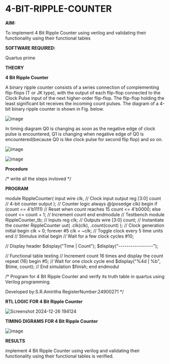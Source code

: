 # 4-BIT-RIPPLE-COUNTER

**AIM:**

To implement  4 Bit Ripple Counter using verilog and validating their functionality using their functional tables

**SOFTWARE REQUIRED:**

Quartus prime

**THEORY**

**4 Bit Ripple Counter**

A binary ripple counter consists of a series connection of complementing flip-flops (T or JK type), with the output of each flip-flop connected to the Clock Pulse input of the next higher-order flip-flop. The flip-flop holding the least significant bit receives the incoming count pulses. The diagram of a 4-bit binary ripple counter is shown in Fig. below.

![image](https://github.com/naavaneetha/4-BIT-RIPPLE-COUNTER/assets/154305477/cb4b74d4-31ab-4359-95d0-d22e67daba13)

In timing diagram Q0 is changing as soon as the negative edge of clock pulse is encountered, Q1 is changing when negative edge of Q0 is encountered(because Q0 is like clock pulse for second flip flop) and so on.

![image](https://github.com/naavaneetha/4-BIT-RIPPLE-COUNTER/assets/154305477/a573a7d6-014e-4e54-93e6-e2ac9530960b)

![image](https://github.com/naavaneetha/4-BIT-RIPPLE-COUNTER/assets/154305477/85e1958a-2fc1-49bb-9a9f-d58ccbf3663c)

**Procedure**

/* write all the steps invloved */

**PROGRAM**

 module RippleCounter(
 input wire clk,  // Clock input
 output reg [3:0] count // 4-bit counter output
 );
 // Counter logic
 always @(posedge clk) begin
 if (count == 4'b1111) // Reset when count reaches 15
 count <= 4'b0000;
 else
 count <= count + 1; // Increment count
 end
 endmodule
 // Testbench
 module RippleCounter_tb;
 // Inputs
 reg clk;
 // Outputs
 wire [3:0] count;
 // Instantiate the counter
 RippleCounter uut(
   .clk(clk),
   .count(count)
 );
 // Clock generation
 initial begin
   clk = 0;
   forever #5 clk = ~clk; // Toggle clock every 5 time units
 end
 // Stimulus
 initial begin
   // Wait for a few clock cycles
   #10;
   
   // Display header
   $display("Time | Count");
   $display("-----------------");
   
   // Functional table testing
   // Increment count 16 times and display the count
   repeat (16) begin
       #5; // Wait for one clock cycle
        end
         $display("%4d | %b", $time, count);
 // End simulation
 $finish;
 end
 endmodul
 
/* Program for 4 Bit Ripple Counter and verify its truth table in quartus using Verilog programming.

 Developed by:S.R.Amiritha
 RegisterNumber:24900271
*/

**RTL LOGIC FOR 4 Bit Ripple Counter**

![Screenshot 2024-12-26 194124](https://github.com/user-attachments/assets/85d69a9b-6ae4-4792-aaec-b4478c1e5ecd)


**TIMING DIGRAMS FOR 4 Bit Ripple Counter**

![image](https://github.com/user-attachments/assets/84766e79-acb6-446b-bd44-44b9f1e86515)


**RESULTS**

 implement  4 Bit Ripple Counter using verilog and validating their functionality using their functional tables is verified.

